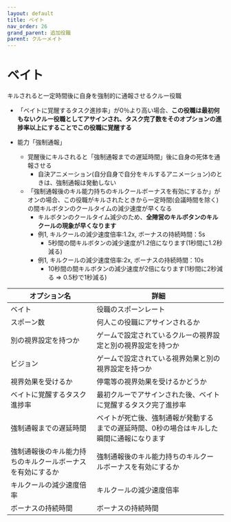 ```yaml
---
layout: default
title: ベイト
nav_order: 26
grand_parent: 追加役職
parent: クルーメイト
---
```


# ベイト

キルされると一定時間後に自身を強制的に通報させるクルー役職

- 「ベイトに覚醒するタスク進捗率」が0％より高い場合、**この役職は最初何もないクルー役職としてアサインされ、タスク完了数をそのオプションの進捗率以上にすることでこの役職に覚醒する**

- 能力「強制通報」
  - 覚醒後にキルされると「強制通報までの遅延時間」後に自身の死体を通報させる
    - 自決アニメーション(自分自身で自分をキルするアニメーション)のときは、強制通報は発動しない
  - 「強制通報後のキル能力持ちのキルクールボーナスを有効にするか」がオンの場合、この役職がキルされたときから一定時間(会議時間を除く)の間キルボタンのクールタイムの減少速度が早くなる
    - キルボタンのクールタイム減少のため、**全陣営のキルボタンのキルクールの現象が早くなります**
    - 例1, キルクールの減少速度倍率:1.2x, ボーナスの持続時間：5s
      - 5秒間の間キルボタンの減少速度が1.2倍になります(1秒間に1.2秒減る)
    - 例1, キルクールの減少速度倍率:2x, ボーナスの持続時間：10s
      - 10秒間の間キルボタンの減少速度が2倍になります(1秒間に2秒減る => 0.5秒で1秒減る)

|  オプション名 |  詳細  |
| ---- | ---- |
|  ベイト  | 役職のスポーンレート |
|  スポーン数  | 何人この役職にアサインされるか |
|  別の視界設定を持つか  |  ゲームで設定されているクルーの視界設定と別の視界設定を持つか  |
|  ビジョン  |  ゲームで設定されている視界効果と別の視界設定を持つか  |
|  視界効果を受けるか  |  停電等の視界効果を受けるかどうか  |
|  ベイトに覚醒するタスク進捗率  | 最初クルーでアサインされた後、ベイトに覚醒するタスク完了進捗率 |
|  強制通報までの遅延時間  | ベイトが死亡後、強制通報が発動するまでの遅延時間、0秒の場合はキルした瞬間に通報になります |
|  強制通報後のキル能力持ちのキルクールボーナスを有効にするか  | 強制通報後のキル能力持ちのキルクールボーナスを有効にするか |
|  キルクールの減少速度倍率  | キルクールの減少速度倍率 |
|  ボーナスの持続時間  | ボーナスの持続時間 |

